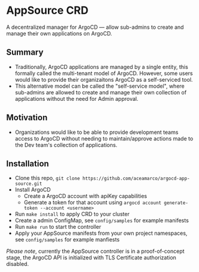 # AppSource CRD
A decentralized manager for ArgoCD — allow sub-admins to create and manage their own applications on ArgoCD.
## Summary
- Traditionally, ArgoCD applications are managed by a single entity, this formally called the multi-tenant model of ArgoCD. However, some users would like to provide their organizaitons ArgoCD as a self-serviced tool. 
- This alternative model can be called the "self-service model", where sub-admins are allowed to create and manage their own collection of applications without the need for Admin approval.
## Motivation
- Organizations would like to be able to provide development teams access to ArgoCD without needing to maintain/approve actions made to the Dev team's collection of applications. 
## Installation
- Clone this repo, `git clone https://github.com/aceamarco/argocd-app-source.git`
- Install ArgoCD
  - Create a ArgoCD account with apiKey capabilities
  - Generate a token for that account using `argocd account generate-token --account <username>`
- Run `make install` to apply CRD to your cluster
- Create a admin ConfigMap, see `config/samples` for example manifests
- Run `make run` to start the controller
- Apply your AppSource manifests from your own project namespaces, see `config/samples` for example manfiests
  
*Please note*, currently the AppSource controller is in a proof-of-concept stage, the ArgoCD API is initialized with TLS Certificate authorization disabled.
